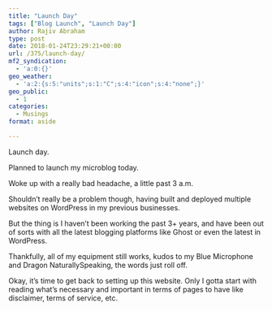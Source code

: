 ```yaml
---
title: "Launch Day"
tags: ["Blog Launch", "Launch Day"]
author: Rajiv Abraham
type: post
date: 2018-01-24T23:29:21+00:00
url: /375/launch-day/
mf2_syndication:
  - 'a:0:{}'
geo_weather:
  - 'a:2:{s:5:"units";s:1:"C";s:4:"icon";s:4:"none";}'
geo_public:
  - 1
categories:
  - Musings
format: aside

---
```

<p style="text-align: left;">
  Launch day.
</p>

<p style="text-align: left;">
  Planned to launch my microblog today.
</p>

<p style="text-align: left;">
  Woke up with a really bad headache, a little past 3 a.m.
</p>

<p style="text-align: left;">
  Shouldn&#8217;t really be a problem though, having built and deployed multiple websites on WordPress in my previous businesses.
</p>

<p style="text-align: left;">
  But the thing is I haven&#8217;t been working the past 3+ years, and have been out of sorts with all the latest blogging platforms like Ghost or even the latest in WordPress.
</p>

<p style="text-align: left;">
  Thankfully, all of my equipment still works, kudos to my Blue Microphone and Dragon NaturallySpeaking, the words just roll off.
</p>

<p style="text-align: left;">
  Okay, it&#8217;s time to get back to setting up this website. Only I gotta start with reading what&#8217;s necessary and important in terms of pages to have like disclaimer, terms of service, etc.
</p>